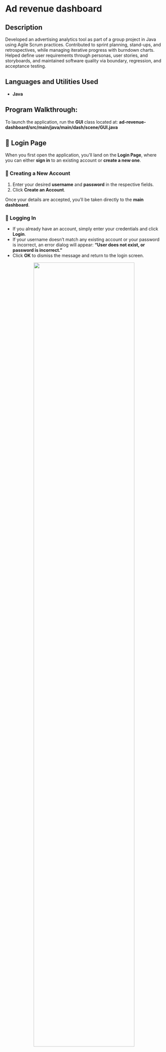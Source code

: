 <h1>Ad revenue dashboard</h1>

<h2>Description</h2>
Developed an advertising analytics tool as part of a group project in Java using Agile Scrum practices. Contributed to sprint planning, stand-ups, and retrospectives, while managing iterative progress with burndown charts. Helped define user requirements through personas, user stories, and storyboards, and maintained software quality via boundary, regression, and acceptance testing.
<br />

<h2>Languages and Utilities Used</h2>

- <b>Java</b> 

<h2>Program Walkthrough:</h2>

To launch the application, run the **GUI** class located at: **ad-revenue-dashboard/src/main/java/main/dash/scene/GUI.java**

## 🔐 Login Page

When you first open the application, you’ll land on the **Login Page**, where you can either **sign in** to an existing account or **create a new one**.

### 🧾 Creating a New Account
1. Enter your desired **username** and **password** in the respective fields.  
2. Click **Create an Account**.  

Once your details are accepted, you’ll be taken directly to the **main dashboard**.

### 🔑 Logging In
- If you already have an account, simply enter your credentials and click **Login**.  
- If your username doesn’t match any existing account or your password is incorrect, an error dialog will appear: **“User does not exist, or password is incorrect.”**
- Click **OK** to dismiss the message and return to the login screen.
<p align="center">
<img src="https://live.staticflickr.com/65535/54836986886_e4756e0242_w.jpg" height="80%" width="80%"/>

<p align="center">
<img src="https://live.staticflickr.com/65535/54836992861_6d977ae51c_z.jpg" height="80%" width="80%"/>

## 📊 Main Dashboard

After logging in, the **Dashboard Screen** displays **three side-by-side graphs** of key metrics.  
Above each graph, you’ll see the **current value** of that metric for the selected time period.  
Below each graph are **filters for Gender, Age, and Income** — use these to narrow down the data shown.

On the right, three **dropdown menus** let you choose which metrics to display in each graph.  
If you select **Bounce Rate** as one of your metrics, two additional prompt boxes will appear:

- **Time Threshold:** Define the minimum time on page (e.g., *30 seconds*) before a visit is considered a bounce.  
- **Page-View Threshold:** Define the maximum number of pages viewed (e.g., *1*) before a visit is considered a bounce.  

If you want to **compare two metrics on the same axes** for the first graph, click the **Overlay Metric** button —  
the second metric will layer over the first for easier comparison.

Below these controls is the **Time Granularity** dropdown.  
Use it to view your graphs by **Day**, **Hour**, or **Month**, depending on how detailed you want your analysis to be.

<p align="center">
<img src="https://live.staticflickr.com/65535/54837246108_7906d62e32_c.jpg" height="80%" width="80%"/>

## 🗂️ File Menu

At the top left of the main dashboard, the **File** menu provides key data-management options:

- **Import:** Upload new impression, click, or log files to use as input data.  
- **Export:** Save the current set of charts in either **CSV** or **PDF** format.  
- **Exit:** Close the application. When you choose Exit, a confirmation prompt appears — click **OK** to quit or **Cancel** to stay.

---

## 👥 User Operations & Management

Next to **File** is the **User Operations** menu, where you can **export a record of all user actions** (such as logins and exports) in **CSV** or **PDF** format.

Click **Manage Users** at the top of the dashboard, then select **User Manager** to open the user administration panel.  
From here, you can:
- Change individual **user roles**.  
- **Remove users** from the database entirely.

<p align="center">
<img src="https://live.staticflickr.com/65535/54836135412_0254bda5f5_z.jpg" height="80%" width="80%"/>

## ❓ Help Document and Settings

If you ever need to view this guidance while on the main dashboard, click the **Help Document** button at the top of the dashboard, then select **Manual** to revisit this guide.

If you want to modify the application’s configuration, click **Settings** from within the Help tab to adjust your preferences.

<p align="center">
<img src="https://live.staticflickr.com/65535/54837325265_ff30678983.jpg" height="80%" width="80%"/>


<!--
 ```diff
- text in red
+ text in green
! text in orange
# text in gray
@@ text in purple (and bold)@@
```
--!>

